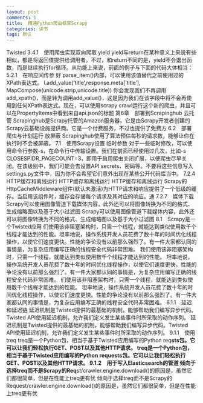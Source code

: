 ```yaml
---
layout: post
comments: 1
title:  精通Python爬虫框架Scrapy
categories: 读书
tags: 默认
---
```



Twisted
3.4.1　使用爬虫实现双向爬取
yield
yield与return在某种意义上来说有些相似，都是将返回值提供给调用者。不过，和return不同的是，yield不会退出函数，而是继续执行for循环。从功能上来说，前面的例子与下面的代码大体相当：
5.2.1　在响应间传参
好
parse_item()内部，可以使用该值替代之前使用过的XPath表达式。
l.add_value(’title’,response.meta[’title’],
MapCompose(unicode.strip,unicode.title))
你会发现我们不再调用add_xpath()，而是转为调用add_value()，这是因为我们在该字段中将不会再使用到任何XPath表达式。现在，可以使用scrapy crawl运行这个新的爬虫，并且可以在PropertyItems中看到来自api.json的标题
第6章　部署到Scrapinghub
云托管
Scrapinghub是Scrapy托管的Amazon服务器，它是由Scrapy开发者创建的Scrapy云基础设施提供商。它是一个付费服务，不过也提供了免费方
6.2　部署爬虫与计划运行
放屏蔽
Scrapinghub使用了算法预估每秒的请求数，能够让你在执行时不会被屏蔽。
7.1　使用Scrapy设置
临时参数
对于一些临时修改，可以使用命令行参数-s，在命令行中传输设置。我们在前面已经使用过几次，比如-s CLOSESPIDR_PAGECOUNT=3，即用于启用爬虫关闭扩展，以便爬虫尽早关闭。在该级别中，我们可能会去设置API secrets、密码等。不要将这些信息写入settings.py文件中，因为你不会希望它们意外出现在某些公开代码库当中。
7.2.4　HTTP缓存和离线运行
HTTP缓存和离线运行
HTTP缓存和离线运行
Scrapy的HttpCacheMiddleware组件(默认未激活)为HTTP请求和响应提供了一个低级的缓存。当启用该组件时，缓存会存储每个请求及其对应的响应。通
7.2.7　媒体下载
Scrapy可以使用图像管道下载媒体内容，此外还可以将图像转换为不同的格式、生成缩略图以及基于大小过滤图
Scrapy可以使用图像管道下载媒体内容，此外还可以将图像转换为不同的格式、生成缩略图以及基于大小过滤图
8.1　Scrapy是一个Twisted应用
们使用该非阻塞架构时，只需一个线程，就能达到类似使用数千个线程才能达到的性能。坦率地说，操作系统开发人员花费了数十年的时间优化线程操作，以使它们速度更快。性能的争论没有以前那么强烈了。有一件大家都认同的事情是，为复杂应用编写正确的线程安全代码非常困难。
我们使用该非阻塞架构时，只需一个线程，就能达到类似使用数千个线程才能达到的性能。
坦率地说，操作系统开发人员花费了数十年的时间优化线程操作，以使它们速度更快。性能的争论没有以前那么强烈了。有一件大家都认同的事情是，为复杂应用编写正确的线程安全代码非常困难。
们使用该非阻塞架构时，只需一个线程，就能达到类似使用数千个线程才能达到的性能。
坦率地说，操作系统开发人员花费了数十年的时间优化线程操作，以使它们速度更快。性能的争论没有以前那么强烈了。有一件大家都认同的事情是，为复杂应用编写正确的线程安全代码非常困难。
8.1.1　延迟和延迟链
延迟机制是Twisted提供的最基础的机制，能够帮助我们编写异步代码。Twisted API使用延迟机制，允许我们定义发生某些事件时所采取的动作序列。
延迟机制是Twisted提供的最基础的机制，能够帮助我们编写异步代码。Twisted API使用延迟机制，允许我们定义发生某些事件时所采取的动作序列。
9.1.1　使用treq
treq是一个Python包，相当于基于Twisted应用编写的Python req**sts包。它可以让我们轻松执行GET、POST以及其他HTTP请求。
treq是一个Python包，相当于基于Twisted应用编写的Python requests包。它可以让我们轻松执行GET、POST以及其他HTTP请求。
9.1.2　用于写入Elasticsearch的管道
倾向于选择treq而不是Scrapy的Req**st/crawler.engine.download()的原因是，虽然它们都很简单，但是在性能上treq更有优
倾向于选择treq而不是Scrapy的Request/crawler.engine.download()的原因是，虽然它们都很简单，但是在性能上treq更有优
